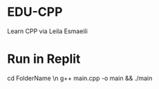 # EDU-CPP
Learn CPP via Leila Esmaeili
# Run in Replit
cd FolderName \n
g++ main.cpp -o main && ./main

